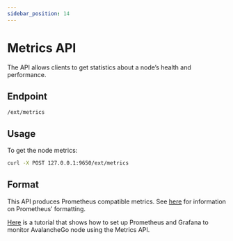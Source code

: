 ```yaml
---
sidebar_position: 14
---
```


# Metrics API

The API allows clients to get statistics about a node’s health and performance.

## Endpoint

```text
/ext/metrics
```

## Usage

To get the node metrics:

```sh
curl -X POST 127.0.0.1:9650/ext/metrics
```

## Format

This API produces Prometheus compatible metrics. See [here](https://github.com/prometheus/docs/blob/master/content/docs/instrumenting/exposition_formats.md) for information on Prometheus’ formatting.

[Here](../../../nodes/maintain/setting-up-node-monitoring.md) is a tutorial that shows how to set up Prometheus and Grafana to monitor AvalancheGo node using the Metrics API.

